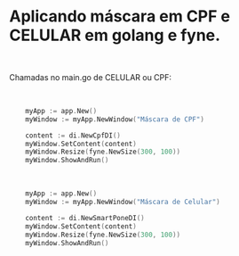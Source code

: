 <h1>Aplicando máscara em CPF e CELULAR em golang e fyne.</h1><br />
<p>Chamadas no main.go de CELULAR ou CPF:</p><br />

```go
	myApp := app.New()
	myWindow := myApp.NewWindow("Máscara de CPF")

	content := di.NewCpfDI()
	myWindow.SetContent(content)
	myWindow.Resize(fyne.NewSize(300, 100))
	myWindow.ShowAndRun()

```
 <br />


```go
 	myApp := app.New()
	myWindow := myApp.NewWindow("Máscara de Celular")

	content := di.NewSmartPoneDI()
	myWindow.SetContent(content)
	myWindow.Resize(fyne.NewSize(300, 100))
	myWindow.ShowAndRun()
 ```
